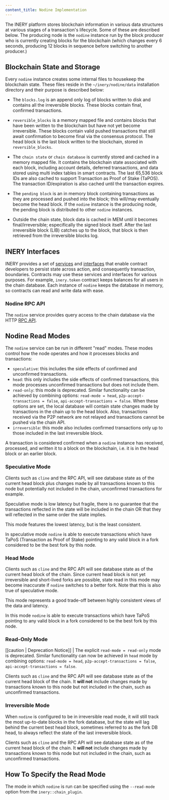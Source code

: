```yaml
---
content_title: Nodine Implementation
---
```


The INERY platform stores blockchain information in various data structures at various stages of a transaction's lifecycle. Some of these are described below. The producing node is the `nodine` instance run by the block producer who is currently creating blocks for the blockchain (which changes every 6 seconds, producing 12 blocks in sequence before switching to another producer.)

## Blockchain State and Storage

Every `nodine` instance creates some internal files to housekeep the blockchain state. These files reside in the `~/inery/nodine/data` installation directory and their purpose is described below:

* The `blocks.log` is an append only log of blocks written to disk and contains all the irreversible blocks. These blocks contain final, confirmed transactions.
* `reversible_blocks` is a memory mapped file and contains blocks that have been written to the blockchain but have not yet become irreversible. These blocks contain valid pushed transactions that still await confirmation to become final via the consensus protocol. The head block is the last block written to the blockchain, stored in `reversible_blocks`.
* The `chain state` or `chain database` is currently stored and cached in a memory mapped file. It contains the blockchain state associated with each block, including account details, deferred transactions, and data stored using multi index tables in smart contracts. The last 65,536 block IDs are also cached to support Transaction as Proof of Stake (TaPOS). The transaction ID/expiration is also cached until the transaction expires.

* The `pending block` is an in memory block containing transactions as they are processed and pushed into the block; this will/may eventually become the head block. If the `nodine` instance is the producing node, the pending block is distributed to other `nodine` instances.
* Outside the chain state, block data is cached in MEM until it becomes final/irreversible; especifically the signed block itself. After the last irreversible block (LIB) catches up to the block, that block is then retrieved from the irreversible blocks log.

## INERY Interfaces

INERY provides a set of [services](../../) and [interfaces](https://developers.ine.io/manuals/inery.cdt/latest/files) that enable contract developers to persist state across action, and consequently transaction, boundaries. Contracts may use these services and interfaces for various purposes. For example, `inery.token` contract keeps balances for all users in the chain database. Each instance of `nodine` keeps the database in memory, so contracts can read and write data with ease.

### Nodine RPC API

The `nodine` service provides query access to the chain database via the HTTP [RPC API](../05_rpc_apis/index.md).

## Nodine Read Modes

The `nodine` service can be run in different "read" modes. These modes control how the node operates and how it processes blocks and transactions:

- `speculative`: this includes the side effects of confirmed and unconfirmed transactions.
- `head`: this only includes the side effects of confirmed transactions, this mode processes unconfirmed transactions but does not include them.
- `read-only`: this mode is deprecated. Similar functionality can be achieved by combining options: `read-mode = head`, `p2p-accept-transactions = false`, `api-accept-transactions = false`. When these options are set, the local database will contain state changes made by transactions in the chain up to the head block. Also, transactions received via the P2P network are not relayed and transactions cannot be pushed via the chain API.
- `irreversible`: this mode also includes confirmed transactions only up to those included in the last irreversible block.

A transaction is considered confirmed when a `nodine` instance has received, processed, and written it to a block on the blockchain, i.e. it is in the head block or an earlier block.

### Speculative Mode

Clients such as `cline` and the RPC API, will see database state as of the current head block plus changes made by all transactions known to this node but potentially not included in the chain, unconfirmed transactions for example.

Speculative mode is low latency but fragile, there is no guarantee that the transactions reflected in the state will be included in the chain OR that they will reflected in the same order the state implies.  

This mode features the lowest latency, but is the least consistent. 

In speculative mode `nodine` is able to execute transactions which have TaPoS (Transaction as Proof of Stake) pointing to any valid block in a fork considered to be the best fork by this node.

### Head Mode

Clients such as `cline` and the RPC API will see database state as of the current head block of the chain.  Since current head block is not yet irreversible and short-lived forks are possible, state read in this mode may become inaccurate  if `nodine` switches to a better fork.  Note that this is also true of speculative mode.  

This mode represents a good trade-off between highly consistent views of the data and latency.

In this mode `nodine` is able to execute transactions which have TaPoS pointing to any valid block in a fork considered to be the best fork by this node.

### Read-Only Mode

[[caution | Deprecation Notice]]
| The explicit `read-mode = read-only` mode is deprecated. Similar functionality can now be achieved in `head` mode by combining options: `read-mode = head`, `p2p-accept-transactions = false`, `api-accept-transactions = false`.

Clients such as `cline` and the RPC API will see database state as of the current head block of the chain. It **will not** include changes made by transactions known to this node but not included in the chain, such as unconfirmed transactions.

### Irreversible Mode

When `nodine` is configured to be in irreversible read mode, it will still track the most up-to-date blocks in the fork database, but the state will lag behind the current best head block, sometimes referred to as the fork DB head, to always reflect the state of the last irreversible block. 

Clients such as `cline` and the RPC API will see database state as of the current head block of the chain. It **will not** include changes made by transactions known to this node but not included in the chain, such as unconfirmed transactions.

## How To Specify the Read Mode

The mode in which `nodine` is run can be specified using the `--read-mode` option from the `inery::chain_plugin`.
